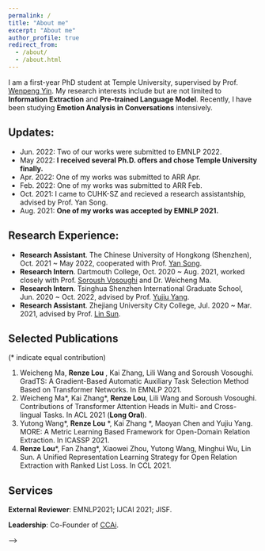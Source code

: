 ```yaml
---
permalink: /
title: "About me"
excerpt: "About me"
author_profile: true
redirect_from: 
  - /about/
  - /about.html
---
```


I am a first-year PhD student at Temple University, supervised by Prof. [Wenpeng Yin](https://sites.google.com/site/yinwenpeng1987/). My research interests include but are not limited to **Information Extraction** and **Pre-trained Language Model**. Recently, I have been studying **Emotion Analysis in Conversations** intensively.

## Updates:
- Jun. 2022: Two of our works were submitted to EMNLP 2022.
- May 2022: **I received several Ph.D. offers and chose Temple University finally.** 
- Apr. 2022: One of my works was submitted to ARR Apr. 
- Feb. 2022: One of my works was submitted to ARR Feb. 
- Oct. 2021: I came to CUHK-SZ and recieved a research assistantship, advised by Prof. Yan Song.
- Aug. 2021: **One of my works was accepted by EMNLP 2021.**


## Research Experience:
- **Research Assistant**. The Chinese University of Hongkong (Shenzhen), Oct. 2021 ~ May 2022, cooperated with Prof. [Yan Song](https://clksong.github.io/). 
- **Research Intern**. Dartmouth College, Oct. 2020 ~ Aug. 2021, worked closely with Prof. [Soroush Vosoughi](https://www.cs.dartmouth.edu/~soroush/) and Dr. Weicheng Ma.
- **Research Intern**. Tsinghua Shenzhen International Graduate School, Jun. 2020 ~ Oct. 2022, advised by Prof. [Yujiu Yang](https://www.researchgate.net/profile/Yujiu-Yang).
- **Research Assistant**. Zhejiang University City College, Jul. 2020 ~ Mar. 2021, advised by Prof. [Lin Sun](https://scholar.google.com/citations?user=48cqMXkAAAAJ&hl=zh-CN).

## Selected Publications

(* indicate equal contribution)

1. Weicheng Ma, **Renze Lou** , Kai Zhang, Lili Wang and Soroush Vosoughi. GradTS: A Gradient-Based Automatic Auxiliary Task Selection Method Based on Transformer Networks. In EMNLP 2021.
2. Weicheng Ma\*, Kai Zhang\*, **Renze Lou**, Lili Wang and Soroush Vosoughi. Contributions of Transformer Attention Heads in Multi- and Cross-lingual Tasks. In ACL 2021 (**Long Oral**).
3. Yutong Wang\*, **Renze Lou** \*, Kai Zhang \*, Maoyan Chen and Yujiu Yang. MORE: A Metric Learning Based Framework for Open-Domain Relation Extraction. In ICASSP 2021.
4. **Renze Lou**\*, Fan Zhang\*, Xiaowei Zhou, Yutong Wang, Minghui Wu, Lin Sun. A Unified Representation Learning Strategy for Open Relation Extraction with Ranked List Loss. In CCL 2021.

## Services

**External Reviewer**: EMNLP2021; IJCAI 2021; JISF.

**Leadership**: Co-Founder of [CCAi](https://github.com/ZUCC-AI).



<script type="text/javascript" id="clustrmaps" src="//clustrmaps.com/map_v2.js?d=dc26DYNe0X1PgCNiVzcfGP8oPNLgTbiwGE77MJThVnw&cl=ffffff&w=a"></script>


<!-- I am now a senior undergraduate student at Zhejiang University City College (ZUCC). Meanwhile, I'm also a research assistant under the guidance of Prof. [Lin Sun](https://scholar.google.com/citations?user=48cqMXkAAAAJ&hl=zh-CN) (associated Professor at ZUCC, as well as a mentor of master students at Zhejiang University). Barring accidents, I should receive my B.Eng. Degree this year.  --> -->

<!-- I used to have a research internship at Tsinghua University, advised by Prof. [Yujiu Yang](https://www.researchgate.net/profile/Yujiu-Yang). Besides, I worked closely with Prof. [Soroush Vosoughi](https://www.cs.dartmouth.edu/~soroush/) at Dartmouth College. -->

<!-- My main research fields include but are not limited to **Information Extraction** and **Pre-trained Language Model**. Recently, I have been studying **Emotion Analysis in Conversations** intensively.